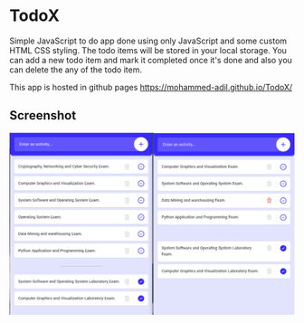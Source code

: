 # TodoX

Simple JavaScript to do app done using only JavaScript and some custom HTML CSS styling. The todo items will be stored in your local storage.
You can add a  new todo item and mark it completed once it's done and also you can delete the any of the todo item.

This app is hosted in github pages https://mohammed-adil.github.io/TodoX/

## Screenshot

![Screenshot](https://github.com/elmentrix/TodoX/blob/master/Screenshots/Screenshot%20(main).png)
